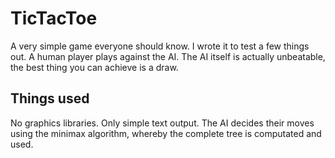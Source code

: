 # TicTacToe

A very simple game everyone should know. 
I wrote it to test a few things out.
A human player plays against the AI.
The AI itself is actually unbeatable, the best thing you can achieve is a draw.

## Things used
No graphics libraries. Only simple text output.
The AI decides their moves using the minimax algorithm, whereby the complete tree is computated and used.


